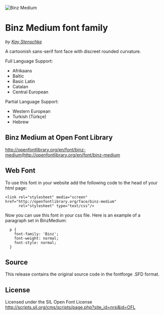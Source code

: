 ![Binz Medium](https://github.com/kstenschke/font-binz-medium/binz-sample-text.jpg)


Binz Medium font family
=======================
_by [Kay Stenschke](http://www.stenschke.com)_

A cartoonish sans-serif font face with discreet rounded curvature.

Full Language Support:

- Afrikaans
- Baltic
- Basic Latin
- Catalan
- Central European

Partial Language Support:

- Western European
- Turkish (Türkçe)
- Hebrew


Binz Medium at Open Font Library
--------------------------------
http://openfontlibrary.org/en/font/binz-medium(http://openfontlibrary.org/en/font/binz-medium


Web Font
--------
To use this font in your website add the following code to the head of your html page:

    <link rel="stylesheet" media="screen" href="http://openfontlibrary.org/face/binz-medium" 
          rel="stylesheet" type="text/css"/>

Now you can use this font in your css file. Here is an example of a paragraph set in BinzMedium:

      p { 
        font-family: 'Binz'; 
        font-weight: normal; 
        font-style: normal; 
      }


Source
------
This release contains the original source code in the fontforge .SFD format.


License
-------
Licensed under the SIL Open Font License http://scripts.sil.org/cms/scripts/page.php?site_id=nrsi&id=OFL

